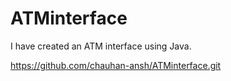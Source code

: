 # ATMinterface
I have created an ATM interface using Java.

https://github.com/chauhan-ansh/ATMinterface.git
